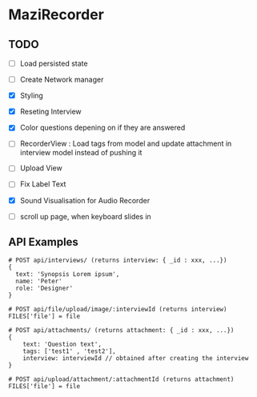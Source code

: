 # MaziRecorder

## TODO

* [ ] Load persisted state
* [ ] Create Network manager
* [x] Styling
* [x] Reseting Interview
* [x] Color questions depening on if they are answered
* [ ] RecorderView : Load tags from model and update attachment in interview model instead of pushing it
* [ ] Upload View
* [ ] Fix Label Text
* [x] Sound Visualisation for Audio Recorder
* [ ] scroll up page, when keyboard slides in



## API Examples

```
# POST api/interviews/ (returns interview: { _id : xxx, ...})
{
  text: 'Synopsis Lorem ipsum',
  name: 'Peter'
  role: 'Designer'
}

# POST api/file/upload/image/:interviewId (returns interview)
FILES['file'] = file

# POST api/attachments/ (returns attachment: { _id : xxx, ...})
{
	text: 'Question text',
	tags: ['test1' , 'test2'],
	interview: interviewId // obtained after creating the interview
}

# POST api/upload/attachment/:attachmentId (returns attachment)
FILES['file'] = file

```